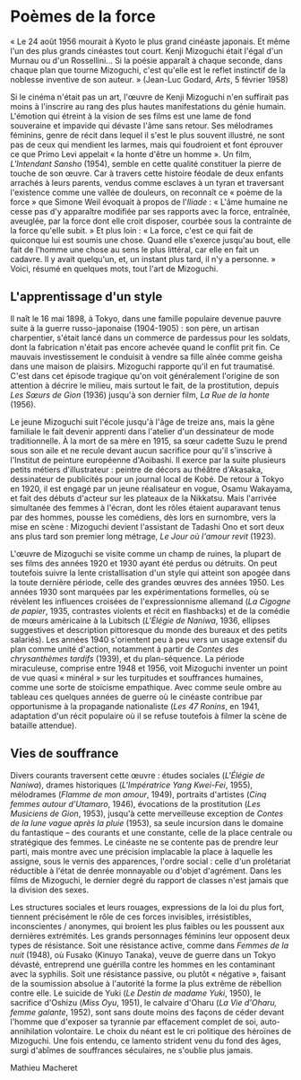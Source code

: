 # Poèmes de la force

« Le 24 août 1956 mourait à Kyoto le plus grand cinéaste japonais. Et même l'un des plus grands cinéastes tout court. Kenji Mizoguchi était l'égal d'un Murnau ou d'un Rossellini... Si la poésie apparaît à chaque seconde, dans chaque plan que tourne Mizoguchi, c'est qu'elle est le reflet instinctif de la noblesse inventive de son auteur. » (Jean-Luc Godard, _Arts_, 5 février 1958)

Si le cinéma n'était pas un art, l'œuvre de Kenji Mizoguchi n'en suffirait pas moins à l'inscrire au rang des plus hautes manifestations du génie humain. L'émotion qui étreint à la vision de ses films est une lame de fond souveraine et impavide qui dévaste l'âme sans retour. Ses mélodrames féminins, genre de récit dans lequel il s'est le plus souvent illustré, ne sont pas de ceux qui mendient les larmes, mais qui foudroient et font éprouver ce que Primo Levi appelait « la honte d'être un homme ». Un film, _L'Intendant Sansho_ (1954), semble en cette qualité constituer la pierre de touche de son œuvre. Car à travers cette histoire féodale de deux enfants arrachés à leurs parents, vendus comme esclaves à un tyran et traversant l'existence comme une vallée de douleurs, on reconnaît ce « poème de la force » que Simone Weil évoquait à propos de l'_Iliade_ : « L'âme humaine ne cesse pas d'y apparaître modifiée par ses rapports avec la force, entraînée, aveuglée, par la force dont elle croit disposer, courbée sous la contrainte de la force qu'elle subit. » Et plus loin : « La force, c'est ce qui fait de quiconque lui est soumis une chose. Quand elle s'exerce jusqu'au bout, elle fait de l'homme une chose au sens le plus littéral, car elle en fait un cadavre. Il y avait quelqu'un, et, un instant plus tard, il n'y a personne. » Voici, résumé en quelques mots, tout l'art de Mizoguchi.

## L'apprentissage d'un style

Il naît le 16 mai 1898, à Tokyo, dans une famille populaire devenue pauvre suite à la guerre russo-japonaise (1904-1905) : son père, un artisan charpentier, s'était lancé dans un commerce de pardessus pour les soldats, dont la fabrication n'était pas encore achevée quand le conflit prit fin. Ce mauvais investissement le conduisit à vendre sa fille aînée comme geisha dans une maison de plaisirs. Mizoguchi rapporte qu'il en fut traumatisé. C'est dans cet épisode tragique qu'on voit généralement l'origine de son attention à décrire le milieu, mais surtout le fait, de la prostitution, depuis _Les Sœurs de Gion_ (1936) jusqu'à son dernier film, _La Rue de la honte_ (1956).

Le jeune Mizoguchi suit l'école jusqu'à l'âge de treize ans, mais la gêne familiale le fait devenir apprenti dans l'atelier d'un dessinateur de mode traditionnelle. À la mort de sa mère en 1915, sa sœur cadette Suzu le prend sous son aile et ne recule devant aucun sacrifice pour qu'il s'inscrive à l'Institut de peinture européenne d'Aoibashi. Il exerce par la suite plusieurs petits métiers d'illustrateur : peintre de décors au théâtre d'Akasaka, dessinateur de publicités pour un journal local de Kobé. De retour à Tokyo en 1920, il est engagé par un jeune réalisateur en vogue, Osamu Wakayama, et fait des débuts d'acteur sur les plateaux de la Nikkatsu. Mais l'arrivée simultanée des femmes à l'écran, dont les rôles étaient auparavant tenus par des hommes, pousse les comédiens, dès lors en surnombre, vers la mise en scène : Mizoguchi devient l'assistant de Tadashi Ono et sort deux ans plus tard son premier long métrage, _Le Jour où l'amour revit_ (1923).

L'œuvre de Mizoguchi se visite comme un champ de ruines, la plupart de ses films des années 1920 et 1930 ayant été perdus ou détruits. On peut toutefois suivre la lente cristallisation d'un style qui atteint son apogée dans la toute dernière période, celle des grandes œuvres des années 1950. Les années 1930 sont marquées par les expérimentations formelles, où se révèlent les influences croisées de l'expressionnisme allemand (_La Cigogne de papier_, 1935, contrastes violents et récit en flashbacks) et de la comédie de mœurs américaine à la Lubitsch (_L'Élégie de Naniwa_, 1936, ellipses suggestives et description pittoresque du monde des bureaux et des petits salariés). Les années 1940 s'orientent peu à peu vers un usage extensif du plan comme unité d'action, notamment à partir de _Contes des chrysanthèmes tardifs_ (1939), et du plan-séquence. La période miraculeuse, comprise entre 1948 et 1956, voit Mizoguchi inventer un point de vue quasi « minéral » sur les turpitudes et souffrances humaines, comme une sorte de stoïcisme empathique. Avec comme seule ombre au tableau ces quelques années de guerre où le cinéaste contribue par opportunisme à la propagande nationaliste (_Les 47 Ronins_, en 1941, adaptation d'un récit populaire où il se refuse toutefois à filmer la scène de bataille attendue).

## Vies de souffrance

Divers courants traversent cette œuvre : études sociales (_L'Élégie de Naniwa_), drames historiques (_L'Impératrice Yang Kwei-Fei_, 1955), mélodrames (_Flamme de mon amour_, 1949), portraits d'artistes (_Cinq femmes autour d'Utamaro_, 1946), évocations de la prostitution (_Les Musiciens de Gion_, 1953), jusqu'à cette merveilleuse exception de _Contes de la lune vague après la pluie_ (1953), sa seule incursion dans le domaine du fantastique – des courants et une constante, celle de la place centrale ou stratégique des femmes. Le cinéaste ne se contente pas de prendre leur parti, mais montre avec une précision implacable la place à laquelle les assigne, sous le vernis des apparences, l'ordre social : celle d'un prolétariat réductible à l'état de denrée monnayable ou d'objet d'agrément. Dans les films de Mizoguchi, le dernier degré du rapport de classes n'est jamais que la division des sexes.

Les structures sociales et leurs rouages, expressions de la loi du plus fort, tiennent précisément le rôle de ces forces invisibles, irrésistibles, inconscientes / anonymes, qui broient les plus faibles ou les poussent aux dernières extrémités. Les grands personnages féminins leur opposent deux types de résistance. Soit une résistance active, comme dans _Femmes de la nuit_ (1948), où Fusako (Kinuyo Tanaka), veuve de guerre dans un Tokyo dévasté, entreprend une guérilla contre les hommes en les contaminant avec la syphilis. Soit une résistance passive, ou plutôt « négative », faisant de la soumission absolue à l'autorité la forme la plus extrême de rébellion contre elle. Le suicide de Yuki (_Le Destin de madame Yuki_, 1950), le sacrifice d'Oshizu (_Miss Oyu_, 1951), le calvaire d'Oharu (_La Vie d'Oharu, femme galante_, 1952), sont sans doute moins des façons de céder devant l'homme que d'exposer sa tyrannie par effacement complet de soi, auto-annihilation volontaire. Le choix du néant est le cri politique des héroïnes de Mizoguchi. Une fois entendu, ce lamento strident venu du fond des âges, surgi d'abîmes de souffrances séculaires, ne s'oublie plus jamais.

Mathieu Macheret
